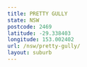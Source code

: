 ```yaml
---
title: PRETTY GULLY
state: NSW
postcode: 2469
latitude: -29.338403
longitude: 153.002402
url: /nsw/pretty-gully/
layout: suburb
---
```

